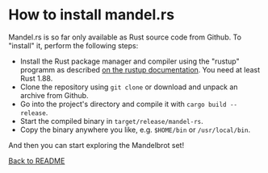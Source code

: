 # How to install mandel.rs

Mandel.rs is so far only available as Rust source code from Github. To "install" it, perform the following steps:

* Install the Rust package manager and compiler using the "rustup" programm as described [on the rustup documentation](https://www.rust-lang.org/tools/install). You need at least Rust 1.88.
* Clone the repository using `git clone` or download and unpack an archive from Github.
* Go into the project's directory and compile it with `cargo build --release`.
* Start the compiled binary in `target/release/mandel-rs`.
* Copy the binary anywhere you like, e.g. `$HOME/bin` or `/usr/local/bin`.

And then you can start exploring the Mandelbrot set!

[Back to README](README.md)

